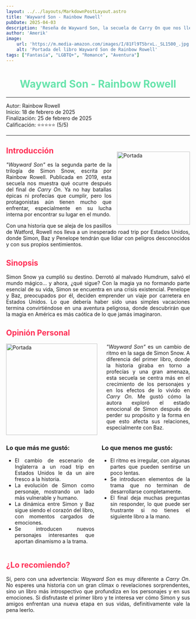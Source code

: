 ```yaml
---
layout: ../../layouts/MarkdownPostLayout.astro
title: 'Wayward Son - Rainbow Rowell'
pubDate: 2025-04-03
description: 'Reseña de Wayward Son, la secuela de Carry On que nos lleva a una aventura inesperada'
author: 'Amerik'
image:
    url: 'https://m.media-amazon.com/images/I/81Fl9T5brxL._SL1500_.jpg'
    alt: 'Portada del libro Wayward Son de Rainbow Rowell'
tags: ["Fantasía", "LGBTQ+", "Romance", "Aventura"]
---
```


<div style="text-align: center; color: #67e4ac; ">

# Wayward Son - Rainbow Rowell

</div>

***
Autor: Rainbow Rowell  
Inicio: 18 de febrero de 2025  
Finalización: 25 de febrero de 2025  
Calificación: ⭐⭐⭐⭐⭐ (5/5)  
***

<img src="https://m.media-amazon.com/images/I/91yfdNcfFNL._SL1500_.jpg" alt="Portada" width="200" style="float: right; margin-left: 15px; margin-top: 30px">

<div style="text-align: justify;">
<div style="color: #ff2d54;">

## Introducción
</div>

*"Wayward Son"* es la segunda parte de la trilogía de Simon Snow, escrita por Rainbow Rowell. Publicada en 2019, esta secuela nos muestra qué ocurre después del final de *Carry On*. Ya no hay batallas épicas ni profecías que cumplir, pero los protagonistas aún tienen mucho que enfrentar, especialmente en su lucha interna por encontrar su lugar en el mundo.

Con una historia que se aleja de los pasillos de Watford, Rowell nos lleva a un inesperado road trip por Estados Unidos, donde Simon, Baz y Penelope tendrán que lidiar con peligros desconocidos y con sus propios sentimientos.

</div>

<div style="text-align: justify;">

<div style="color: #ff2d54;">

## Sinopsis
</div>

Simon Snow ya cumplió su destino. Derrotó al malvado Humdrum, salvó el mundo mágico… y ahora, ¿qué sigue? Con la magia ya no formando parte esencial de su vida, Simon se encuentra en una crisis existencial. Penelope y Baz, preocupados por él, deciden emprender un viaje por carretera en Estados Unidos. Lo que debería haber sido unas simples vacaciones termina convirtiéndose en una aventura peligrosa, donde descubrirán que la magia en América es más caótica de lo que jamás imaginaron.

</div>

<div style="color: #ff2d54; text-align: justify;">

## Opinión Personal
</div>

<div style= "text-align: justify;">
<img src="https://i.pinimg.com/736x/7d/04/2d/7d042d2691d449958c69617310c60d20.jpg" alt="Portada" width="250" style="float: left; margin-right: 25px;">


*"Wayward Son"* es un cambio de ritmo en la saga de Simon Snow. A diferencia del primer libro, donde la historia giraba en torno a profecías y una gran amenaza, esta secuela se centra más en el crecimiento de los personajes y en los efectos de lo vivido en *Carry On*. Me gustó cómo la autora exploró el estado emocional de Simon después de perder su propósito y la forma en que esto afecta sus relaciones, especialmente con Baz.
</div>

<div style="display: flex; gap: 20px; margin-top: 10px; text-align: justify;">
<div style="flex: 1;">

### Lo que más me gustó:

- El cambio de escenario de Inglaterra a un road trip en Estados Unidos le da un aire fresco a la historia.
- La evolución de Simon como personaje, mostrando un lado más vulnerable y humano.
- La dinámica entre Simon y Baz sigue siendo el corazón del libro, con momentos cargados de emociones.
- Se introducen nuevos personajes interesantes que aportan dinamismo a la trama.

</div>
<div style="flex: 1;">

### Lo que menos me gustó:

- El ritmo es irregular, con algunas partes que pueden sentirse un poco lentas.
- Se introducen elementos de la trama que no terminan de desarrollarse completamente.
- El final deja muchas preguntas sin responder, lo que puede ser frustrante si no tienes el siguiente libro a la mano.

</div>
</div>

<div style="color: #ff2d54;">

## ¿Lo recomiendo?
</div >
<div style="text-align: justify;">

Sí, pero con una advertencia: *Wayward Son* es muy diferente a *Carry On*. No esperes una historia con un gran clímax o revelaciones sorprendentes, sino un libro más introspectivo que profundiza en los personajes y en sus emociones. Si disfrutaste el primer libro y te interesa ver cómo Simon y sus amigos enfrentan una nueva etapa en sus vidas, definitivamente vale la pena leerlo.
</div>
</div>
